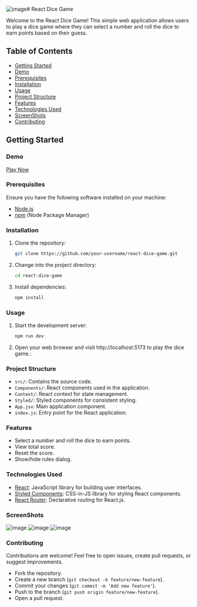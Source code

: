 ![image](https://github.com/Mayankkatheriya/Dice-game/assets/128832286/22d98ec3-90d2-433e-8a42-33c940d21fbc)# React Dice Game

Welcome to the React Dice Game! This simple web application allows users to play a dice game where they can select a number and roll the dice to earn points based on their guess.

## Table of Contents

- [Getting Started](#getting-started)
- [Demo](#demo)
- [Prerequisites](#prerequisites)
- [Installation](#installation)
- [Usage](#usage)
- [Project Structure](#project-structure)
- [Features](#features)
- [Technologies Used](#technologies-used)
- [ScreenShots](#screenShots)
- [Contributing](#contributing)

## Getting Started

### Demo

[Play Now](https://dice-game-seven-phi.vercel.app/)

### Prerequisites

Ensure you have the following software installed on your machine:

- [Node.js](https://nodejs.org/)
- [npm](https://www.npmjs.com/) (Node Package Manager)

### Installation

1. Clone the repository:

   ```bash
   git clone https://github.com/your-username/react-dice-game.git
   
2. Change into the project directory:

   ```bash
   cd react-dice-game

3. Install dependencies:

   ```bash
   npm install

### Usage

1. Start the development server:

   ```bash
   npm run dev
   
2. Open your web browser and visit http://localhost:5173 to play the dice game.:

### Project Structure

* `src/`: Contains the source code.
* `Components/`: React components used in the application.
* `Context/`: React context for state management.
* `Styled/`: Styled components for consistent styling.
* `App.jsx`: Main application component.
* `index.js`: Entry point for the React application.

### Features

* Select a number and roll the dice to earn points.
* View total score.
* Reset the score.
* Show/hide rules dialog.

### Technologies Used

- [React](https://react.dev/): JavaScript library for building user interfaces.
- [Styled Components](https://styled-components.com/): CSS-in-JS library for styling React components.
- [React Router](https://reactrouter.com/en/main): Declarative routing for React.js.

### ScreenShots

![image](https://github.com/Mayankkatheriya/Dice-game/assets/128832286/5570fa01-8126-4d1a-81c4-baee40b039ed)
![image](https://github.com/Mayankkatheriya/Dice-game/assets/128832286/80055ba9-4e81-4c85-a035-14f772f5510f)
![image](https://github.com/Mayankkatheriya/Dice-game/assets/128832286/7030e71f-e7f3-4735-b8fc-60c84b6dfbb7)

### Contributing

Contributions are welcome! Feel free to open issues, create pull requests, or suggest improvements.

* Fork the repository.
* Create a new branch (`git checkout -b feature/new-feature`).
* Commit your changes (`git commit -m 'Add new feature'`).
* Push to the branch (`git push origin feature/new-feature`).
* Open a pull request.
